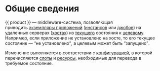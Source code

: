 # Общие сведения

{{ product }} — middleware-система, позволяющая приводить [экземпляры приложений](objects/tasks.md) ([инстансов](objects/tasks.md#instances) или [джобов](objects/tasks.md#job)) на удаленных серверах ([хостах](term.md#host)) из [текущего](term.md#current-status) состояния к [целевому](term.md#goal-state). Например, если приложение не установлено на хосте, то его текущее состояние — <q>не установлено</q>, а целевым может быть <q>запущено</q>.

Изменение выполняется в соответствии с [конфигурацией](objects/configuration.md), в которой перечисляются [слоты](objects/slot.md) и [ресурсы](objects/resources.md), необходимые для перевода в требуемое состояние.
